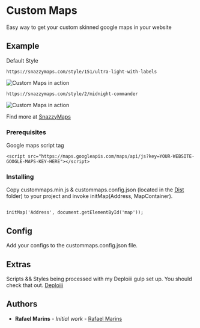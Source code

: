 # Custom Maps

Easy way to get your custom skinned google maps in your website


## Example

Default Style
```
https://snazzymaps.com/style/151/ultra-light-with-labels
```
![Custom Maps in action](https://i.imgur.com/x96Lxt2.png) 
```
https://snazzymaps.com/style/2/midnight-commander
```
![Custom Maps in action](https://i.imgur.com/FBW243k.png)

Find more at [SnazzyMaps](https://snazzymaps.com)


### Prerequisites

Google maps script tag

```
<script src="https://maps.googleapis.com/maps/api/js?key=YOUR-WEBSITE-GOOGLE-MAPS-KEY-HERE"></script>

```

### Installing

Copy custommaps.min.js & custommaps.config.json (located in the [Dist](https://github.com/rafamarins/custommaps/tree/master/dist) folder) to your project and invoke initMap(Address, MapContainer).

```

initMap('Address', document.getElementById('map'));

```
## Config

Add your configs to the custommaps.config.json file.

## Extras

Scripts && Styles being processed with my Deploiii gulp set up. You should check that out.
[Deploiii](https://github.com/rafamarins/deploiii)

## Authors

* **Rafael Marins** - *Initial work* - [Rafael Marins](https://github.com/rafamarins)
